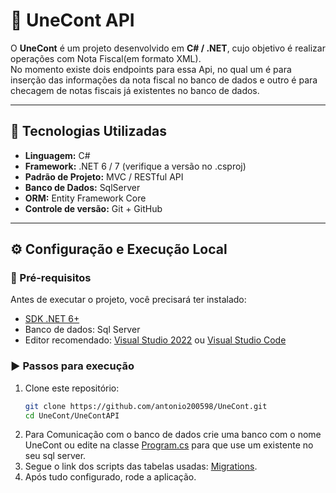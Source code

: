 # 🧾 UneCont API

O **UneCont** é um projeto desenvolvido em **C# / .NET**, cujo objetivo é realizar operações com Nota Fiscal(em formato XML).  
No momento existe dois endpoints para essa Api, no qual um é para inserção das informações da nota fiscal no banco de dados e outro é para checagem de notas fiscais já existentes no banco de dados.

---

## 🚀 Tecnologias Utilizadas

- **Linguagem:** C#
- **Framework:** .NET 6 / 7 (verifique a versão no .csproj)
- **Padrão de Projeto:** MVC / RESTful API
- **Banco de Dados:** SqlServer
- **ORM:** Entity Framework Core
- **Controle de versão:** Git + GitHub

---

## ⚙️ Configuração e Execução Local

### 🧩 Pré-requisitos

Antes de executar o projeto, você precisará ter instalado:

- [SDK .NET 6+](https://dotnet.microsoft.com/download)
- Banco de dados: Sql Server
- Editor recomendado: [Visual Studio 2022](https://visualstudio.microsoft.com/) ou [Visual Studio Code](https://code.visualstudio.com/)

### ▶️ Passos para execução

1. Clone este repositório:
   ```bash
   git clone https://github.com/antonio200598/UneCont.git
   cd UneCont/UneContAPI
2. Para Comunicação com o banco de dados crie uma banco com o nome UneCont ou edite na classe [Program.cs](/UneContAPI/Program.cs) para que use um existente no seu sql server.
3. Segue o link dos scripts das tabelas usadas: [Migrations](Migrations).
4. Após tudo configurado, rode a aplicação.

  
